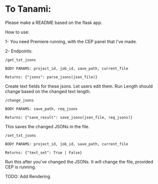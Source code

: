 # To Tanami:

Please make a README based on the flask app.

How to use:

1- You need Premiere running, with the CEP panel that I've made.

2- Endpoints:

```
/get_txt_jsons

BODY PARAMS: project_id, job_id, save_path, current_file

Returns: {"jsons": parse_jsons(json_file)}
```

Create text fields for these jsons. Let users edit them. Run Length should change based on the changed text length.


```
/change_jsons

BODY PARAMS: save_path, req_jsons

Returns: {"save_result": save_jsons(json_file, req_jsons)}
```

This saves the changed JSONs in the file.


```
/set_txt_jsons

BODY PARAMS: project_id, job_id, save_path, current_file

Returns: {"text_set": True | False}

```

Run this after you've changed the JSONs. It will change the file, provided CEP is running.

TODO: Add Rendering